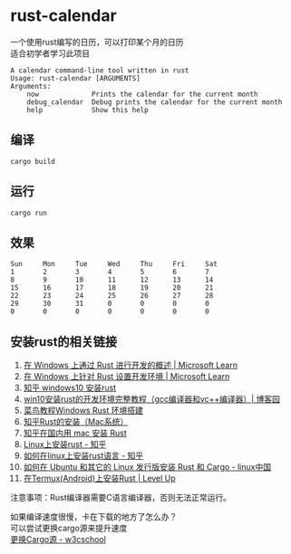 # rust-calendar
一个使用rust编写的日历，可以打印某个月的日历  
适合初学者学习此项目
```
A calendar command-line tool written in rust
Usage: rust-calendar [ARGUMENTS]
Arguments:
    now             Prints the calendar for the current month
    debug_calendar  Debug prints the calendar for the current month
    help            Show this help
```
## 编译
```shell
cargo build
```
## 运行
```shell
cargo run
```
## 效果
```shell
Sun     Mon     Tue     Wed     Thu     Fri     Sat
1       2       3       4       5       6       7
8       9       10      11      12      13      14
15      16      17      18      19      20      21
22      23      24      25      26      27      28
29      30      31      0       0       0       0
0       0       0       0       0       0       0
```

## 安装rust的相关链接
1. [在 Windows 上通过 Rust 进行开发的概述 | Microsoft Learn](https://learn.microsoft.com/zh-cn/windows/dev-environment/rust/setup)
2. [在 Windows 上针对 Rust 设置开发环境 | Microsoft Learn](https://learn.microsoft.com/zh-cn/windows/dev-environment/rust/setup)
3. [知乎 windows10 安装rust](https://zhuanlan.zhihu.com/p/183941666)
4. [win10安装rust的开发环境完整教程（gcc编译器和vc++编译器）| 博客园](https://www.cnblogs.com/qumogu/p/16412144.html)
5. [菜鸟教程Windows Rust 环境搭建](https://www.runoob.com/rust/rust-setup.html)
6. [知乎Rust的安装（Mac系统）](https://zhuanlan.zhihu.com/p/104634073)
7. [知乎在国内用 mac 安装 Rust](https://zhuanlan.zhihu.com/p/587320478)
8. [Linux上安装rust - 知乎](https://zhuanlan.zhihu.com/p/308452799)
9. [如何在linux上安装rust语言 - 知乎](https://zhuanlan.zhihu.com/p/391842442)
10. [如何在 Ubuntu 和其它的 Linux 发行版安装 Rust 和 Cargo - linux中国](https://linux.cn/article-13938-1.html)
11. [在Termux(Android)上安装Rust | Level Up](http://larrynung.github.io/2019/06/28/Rust-Install-on-Termux/)

注意事项：Rust编译器需要C语言编译器，否则无法正常运行。

如果编译速度很慢，卡在下载的地方了怎么办？  
可以尝试更换cargo源来提升速度  
[更换Cargo源 - w3cschool](https://www.w3cschool.cn/cargo_guide/cargo_guide-uxdg3l62.html)